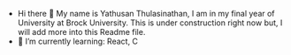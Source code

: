 - Hi there 👋
My name is Yathusan Thulasinathan, I am in my final year of University at Brock University.
This is under construction right now but, I will add more into this Readme file.
- 🌱 I’m currently learning: React, C


<!--
**yathy1040/yathy1040** is a ✨ _special_ ✨ repository because its `README.md` (this file) appears on your GitHub profile.

Here are some ideas to get you started:

- 🔭 I’m currently working on ...
- 🌱 I’m currently learning ...
- 👯 I’m looking to collaborate on ...
- 🤔 I’m looking for help with ...
- 💬 Ask me about ...
- 📫 How to reach me: ...
- 😄 Pronouns: ...
- ⚡ Fun fact: ...
-->
